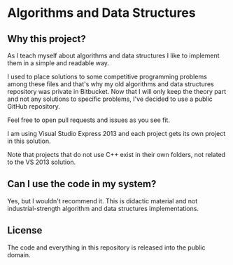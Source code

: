 # Algorithms and Data Structures

## Why this project?

As I teach myself about algorithms and data structures I like to
implement them in a simple and readable way.

I used to place solutions to some competitive programming problems
among these files and that's why my old algorithms and data structures
repository was private in Bitbucket.  Now that I will only keep the
theory part and not any solutions to specific problems, I've decided
to use a public GitHub repository.

Feel free to open pull requests and issues as you see fit.

I am using Visual Studio Express 2013 and each project gets its own
project in this solution.

Note that projects that do not use C++ exist in their own folders, not
related to the VS 2013 solution.

## Can I use the code in my system?

Yes, but I wouldn't recommend it. This is didactic material and not
industrial-strength algorithm and data structures implementations.

## License

The code and everything in this repository is released into the public
domain.
